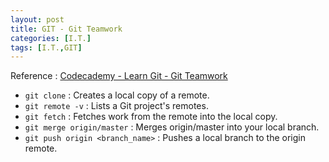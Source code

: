```yaml
---
layout: post
title: GIT - Git Teamwork
categories: [I.T.]
tags: [I.T.,GIT]
---
```

Reference : [Codecademy - Learn Git - Git Teamwork](https://www.codecademy.com/learn/learn-git)
<!--more-->
*  `git clone` : Creates a local copy of a remote.
*  `git remote -v` : Lists a Git project's remotes.
*  `git fetch` : Fetches work from the remote into the local copy.
*  `git merge origin/master` : Merges origin/master into your local branch.
*  `git push origin <branch_name>` : Pushes a local branch to the origin remote.

